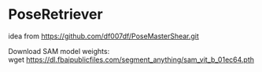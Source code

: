 # PoseRetriever
idea from https://github.com/df007df/PoseMasterShear.git  

Download SAM model weights:  
wget https://dl.fbaipublicfiles.com/segment_anything/sam_vit_b_01ec64.pth  
